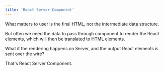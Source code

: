 ```yaml
---
title: 'React Server Component'
---
```


What matters to user is the final HTML, not the intermediate data structure.

But often we need the data to pass through component to render the React elements, which will then be translated to HTML elements.

What if the rendering happens on Server, and the output React elements is sent over the wire?

That's React Server Component.
